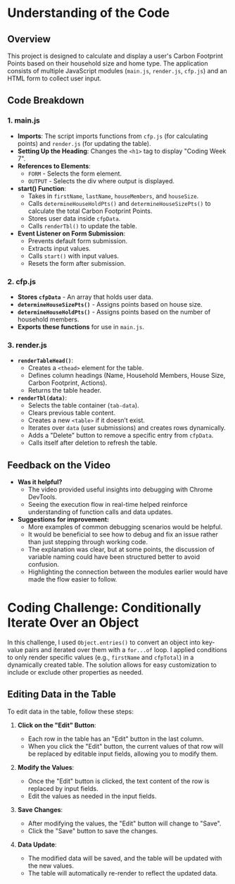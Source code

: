 # Understanding of the Code

## Overview
This project is designed to calculate and display a user's Carbon Footprint Points based on their household size and home type. The application consists of multiple JavaScript modules (`main.js`, `render.js`, `cfp.js`) and an HTML form to collect user input.

## Code Breakdown

### **1. main.js**
- **Imports**: The script imports functions from `cfp.js` (for calculating points) and `render.js` (for updating the table).
- **Setting Up the Heading**: Changes the `<h1>` tag to display "Coding Week 7".
- **References to Elements**:
  - `FORM` - Selects the form element.
  - `OUTPUT` - Selects the div where output is displayed.
- **start() Function**:
  - Takes in `firstName`, `lastName`, `houseMembers`, and `houseSize`.
  - Calls `determineHouseHoldPts()` and `determineHouseSizePts()` to calculate the total Carbon Footprint Points.
  - Stores user data inside `cfpData`.
  - Calls `renderTbl()` to update the table.
- **Event Listener on Form Submission**:
  - Prevents default form submission.
  - Extracts input values.
  - Calls `start()` with input values.
  - Resets the form after submission.

### **2. cfp.js**
- **Stores `cfpData`** - An array that holds user data.
- **`determineHouseSizePts()`** - Assigns points based on house size.
- **`determineHouseHoldPts()`** - Assigns points based on the number of household members.
- **Exports these functions** for use in `main.js`.

### **3. render.js**
- **`renderTableHead()`**:
  - Creates a `<thead>` element for the table.
  - Defines column headings (Name, Household Members, House Size, Carbon Footprint, Actions).
  - Returns the table header.
- **`renderTbl(data)`**:
  - Selects the table container (`tab-data`).
  - Clears previous table content.
  - Creates a new `<table>` if it doesn’t exist.
  - Iterates over `data` (user submissions) and creates rows dynamically.
  - Adds a "Delete" button to remove a specific entry from `cfpData`.
  - Calls itself after deletion to refresh the table.


## **Feedback on the Video**
- **Was it helpful?**
  - The video provided useful insights into debugging with Chrome DevTools.
  - Seeing the execution flow in real-time helped reinforce understanding of function calls and data updates.
- **Suggestions for improvement:**
  - More examples of common debugging scenarios would be helpful.
  - It would be beneficial to see how to debug and fix an issue rather than just stepping through working code.
  - The explanation was clear, but at some points, the discussion of variable naming could have been structured better to avoid confusion.
  - Highlighting the connection between the modules earlier would have made the flow easier to follow.

# Coding Challenge: Conditionally Iterate Over an Object

In this challenge, I used `Object.entries()` to convert an object into key-value pairs and iterated over them with a `for...of` loop. I applied conditions to only render specific values (e.g., `firstName` and `cfpTotal`) in a dynamically created table. The solution allows for easy customization to include or exclude other properties as needed.

## Editing Data in the Table

To edit data in the table, follow these steps:

1. **Click on the "Edit" Button**:
   - Each row in the table has an "Edit" button in the last column.
   - When you click the "Edit" button, the current values of that row will be replaced by editable input fields, allowing you to modify them.

2. **Modify the Values**:
   - Once the "Edit" button is clicked, the text content of the row is replaced by input fields.
   - Edit the values as needed in the input fields.

3. **Save Changes**:
   - After modifying the values, the "Edit" button will change to "Save".
   - Click the "Save" button to save the changes.

4. **Data Update**:
   - The modified data will be saved, and the table will be updated with the new values.
   - The table will automatically re-render to reflect the updated data.
   
